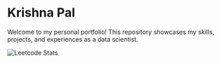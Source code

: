 # Krishna Pal

Welcome to my personal portfolio! This repository showcases my skills, projects, and experiences as a data scientist.


![Leetcode Stats]([https://leetcard.jacoblin.cool/Kuro23])
